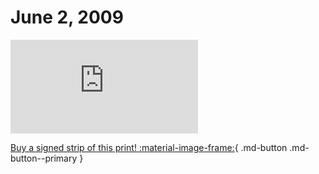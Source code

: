 # June 2, 2009

![](https://www.achewood.com/comic.php?date=06022009)

[Buy a signed strip of this print! :material-image-frame:](https://achewood-holiday-pop-up.myshopify.com/products/strip#06022009){ .md-button .md-button--primary }
